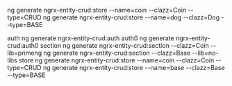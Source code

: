 ng generate ngrx-entity-crud:store --name=coin --clazz=Coin --type=CRUD
ng generate ngrx-entity-crud:store --name=dog --clazz=Dog --type=BASE

auth
ng generate ngrx-entity-crud:auth
auth0
ng generate ngrx-entity-crud:auth0
section
ng generate ngrx-entity-crud:section --clazz=Coin --lib=primeng
ng generate ngrx-entity-crud:section --clazz=Base --lib=no-libs
store
ng generate ngrx-entity-crud:store --name=coin --clazz=Coin --type=CRUD
ng generate ngrx-entity-crud:store --name=base --clazz=Base --type=BASE

